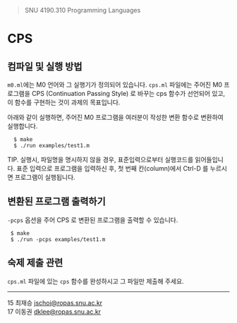 > SNU 4190.310 Programming Languages

# CPS

## 컴파일 및 실행 방법
`m0.ml`에는 M0 언어와 그 실행기가 정의되어 있습니다. `cps.ml` 파일에는 주어진 M0
프로그램을 CPS (Continuation Passing Style) 로 바꾸는 cps 함수가 선언되어
있고, 이 함수를 구현하는 것이 과제의 목표입니다.

아래와 같이 실행하면, 주어진 M0 프로그램을 여러분이 작성한 변환 함수로
변환하여 실행합니다.
```
  $ make
  $ ./run examples/test1.m
```
TIP.
실행시, 파일명을 명시하지 않을 경우, 표준입력으로부터 실행코드를 읽어들입니다.
표준 입력으로 프로그램을 입력하신 후, 첫 번째 칸(column)에서
Ctrl-D 를 누르시면 프로그램이 실행됩니다.


## 변환된 프로그램 출력하기
 `-pcps` 옵션을 주어 CPS 로 변환된 프로그램을 출력할 수 있습니다.
```
 $ make
 $ ./run -pcps examples/test1.m
```

## 숙제 제출 관련
`cps.ml` 파일에 있는 `cps` 함수를 완성하시고 그 파일만 제출해 주세요.


---
15 최재승 <jschoi@ropas.snu.ac.kr> <br>
17 이동권 <dklee@ropas.snu.ac.kr> <br>
